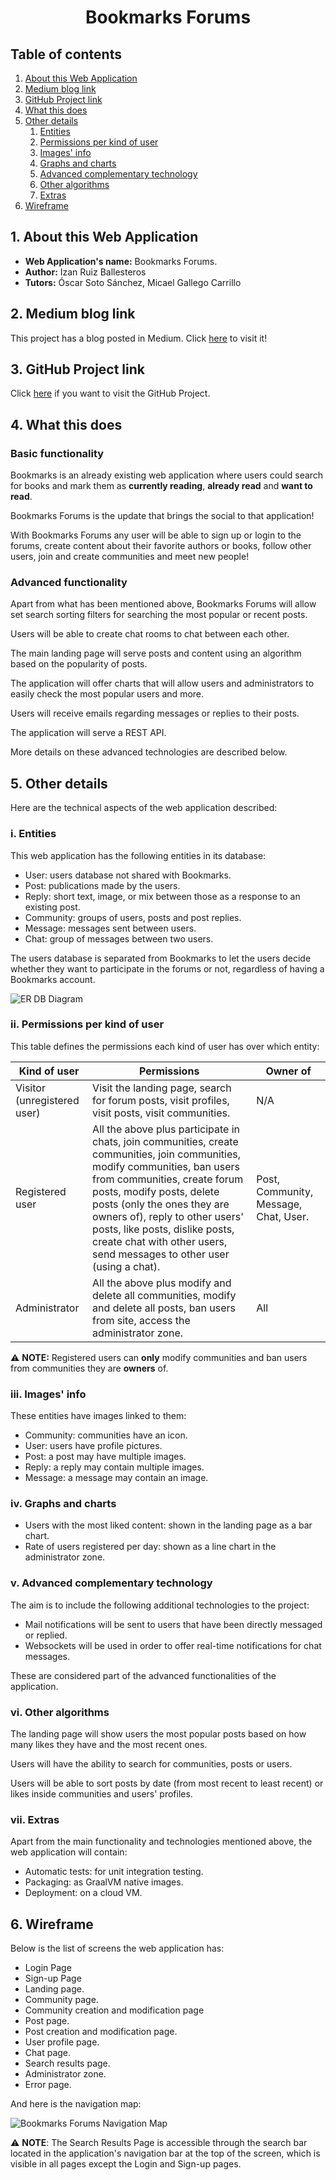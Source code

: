 <h1 style="text-align: center;">
Bookmarks Forums    
</h1>  


<h2 style="text-align: left;">
Table of contents    
</h2>  

1. [About this Web Application](https://github.com/codeurjc-students/2024-Bookmarks-Forums?tab=readme-ov-file#1-about-this-web-application)
2. [Medium blog link](https://github.com/codeurjc-students/2024-Bookmarks-Forums?tab=readme-ov-file#2-medium-blog-link)
3. [GitHub Project link](https://github.com/codeurjc-students/2024-Bookmarks-Forums?tab=readme-ov-file#3-github-project-link)
4. [What this does](https://github.com/codeurjc-students/2024-Bookmarks-Forums?tab=readme-ov-file#4-what-this-does)
5. [Other details](https://github.com/codeurjc-students/2024-Bookmarks-Forums?tab=readme-ov-file#5-other-details)
   1. [Entities](https://github.com/codeurjc-students/2024-Bookmarks-Forums?tab=readme-ov-file#i-entities)
   2. [Permissions per kind of user](https://github.com/codeurjc-students/2024-Bookmarks-Forums?tab=readme-ov-file#ii-permissions-per-kind-of-user)
   3. [Images' info](https://github.com/codeurjc-students/2024-Bookmarks-Forums?tab=readme-ov-file#iii-images-info)
   4. [Graphs and charts](https://github.com/codeurjc-students/2024-Bookmarks-Forums?tab=readme-ov-file#iv-graphs-and-charts)
   5. [Advanced complementary technology](https://github.com/codeurjc-students/2024-Bookmarks-Forums?tab=readme-ov-file#v-advanced-complementary-technology)
   6. [Other algorithms](https://github.com/codeurjc-students/2024-Bookmarks-Forums?tab=readme-ov-file#vi-other-algorithms)
   7. [Extras](https://github.com/codeurjc-students/2024-Bookmarks-Forums?tab=readme-ov-file#vii-extras)
6. [Wireframe](https://github.com/codeurjc-students/2024-Bookmarks-Forums?tab=readme-ov-file#6-wireframe)

## 1. About this Web Application

- **Web Application's name:** Bookmarks Forums.
- **Author:** Izan Ruiz Ballesteros
- **Tutors:** Óscar Soto Sánchez, Micael Gallego Carrillo



## 2. Medium blog link

This project has a blog posted in Medium. Click [here](https://medium.com/@izanrb) to visit it!



## 3. GitHub Project link

Click [here](https://github.com/codeurjc-students/2024-Bookmarks-Forums) if you want to visit the GitHub Project.



## 4. What this does

### Basic functionality

Bookmarks is an already existing web application where users could search for books and mark them as **currently reading**, **already read** and **want to read**.

Bookmarks Forums is the update that brings the social to that application!

With Bookmarks Forums any user will be able to sign up or login to the forums, create content about their favorite authors or books, follow other users, join and create communities and meet new people!

### Advanced functionality

Apart from what has been mentioned above, Bookmarks Forums will allow set search sorting filters for searching the most popular or recent posts.

Users will be able to create chat rooms to chat between each other.

The main landing page will serve posts and content using an algorithm based on the popularity of posts.

The application will offer charts that will allow users and administrators to easily check the most popular users and more.

Users will receive emails regarding messages or replies to their posts.

The application will serve a REST API.

More details on these advanced technologies are described below.


## 5. Other details

Here are the technical aspects of the web application described:



### i. Entities

This web application has the following entities in its database:

- User: users database not shared with Bookmarks.
- Post: publications made by the users.
- Reply: short text, image, or mix between those as a response to an existing post.
- Community: groups of users, posts and post replies.
- Message: messages sent between users.
- Chat: group of messages between two users.

The users database is separated from Bookmarks to let the users decide whether they want to participate in the forums or not, regardless of having a Bookmarks account.

![ER DB Diagram](https://github.com/user-attachments/assets/b09bc8af-5a64-46e9-a440-86be834c69c7)


### ii. Permissions per kind of user

This table defines the permissions each kind of user has over which entity:

| Kind of user                | Permissions                                                                                                                                                                                                                                                                                                                                                           | Owner of                              |
|-----------------------------|-----------------------------------------------------------------------------------------------------------------------------------------------------------------------------------------------------------------------------------------------------------------------------------------------------------------------------------------------------------------------|---------------------------------------|
| Visitor (unregistered user) | Visit the landing page, search for forum posts, visit profiles, visit posts, visit communities.                                                                                                                                                                                                                                                                       | N/A                                   |
| Registered user             | All the above plus participate in chats, join communities, create communities, join communities, modify communities, ban users from communities, create forum posts, modify posts, delete posts (only the ones they are owners of), reply to other users' posts, like posts, dislike posts, create chat with other users, send messages to other user (using a chat). | Post, Community, Message, Chat, User. |
| Administrator               | All the above plus modify and delete all communities, modify and delete all posts, ban users from site, access the administrator zone.                                                                                                                                                                                                                                | All                                   |

⚠️ **NOTE:** Registered users can **only** modify communities and ban users from communities they are **owners** of.



### iii. Images' info

These entities have images linked to them:

* Community: communities have an icon.
* User: users have profile pictures.
* Post: a post may have multiple images.
* Reply: a reply may contain multiple images.
* Message: a message may contain an image.



### iv. Graphs and charts

- Users with the most liked content: shown in the landing page as a bar chart.
- Rate of users registered per day: shown as a line chart in the administrator zone.



### v. Advanced complementary technology

The aim is to include the following additional technologies to the project:

- Mail notifications will be sent to users that have been directly messaged or replied.
- Websockets will be used in order to offer real-time notifications for chat messages.

These are considered part of the advanced functionalities of the application.


### vi. Other algorithms

The landing page will show users the most popular posts based on how many likes they have and the most recent ones.

Users will have the ability to search for communities, posts or users.

Users will be able to sort posts by date (from most recent to least recent) or likes inside communities and users' profiles.



### vii. Extras

Apart from the main functionality and technologies mentioned above, the web application will contain:

- Automatic tests: for unit integration testing.
- Packaging: as GraalVM native images.
- Deployment: on a cloud VM.



## 6. Wireframe

Below is the list of screens the web application has:

- Login Page
- Sign-up Page
- Landing page.
- Community page.
- Community creation and modification page
- Post page.
- Post creation and modification page.
- User profile page.
- Chat page.
- Search results page.
- Administrator zone.
- Error page.

And here is the navigation map:

![Bookmarks Forums Navigation Map](https://github.com/user-attachments/assets/64abd20b-b7b3-431e-a35f-6a121ddf0c87)

⚠️ **NOTE**: The Search Results Page is accessible through the search bar located in the application's navigation bar at the top of the screen, which is visible in all pages except the Login and Sign-up pages.
